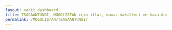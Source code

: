 ```yaml
---
layout: vakit_dashboard
title: TSAGAANTUNGI, MOGOLISTAN için iftar, namaz vakitleri ve hava durumu - ilçe/eyalet seç
permalink: /MOGOLISTAN/TSAGAANTUNGI/
---
```


<script type="text/javascript">
  var GLOBAL_COUNTRY = 'MOGOLISTAN';
  var GLOBAL_CITY = 'TSAGAANTUNGI';
  var GLOBAL_STATE = '';
  var lat = 72;
  var lon = 21;
</script>

